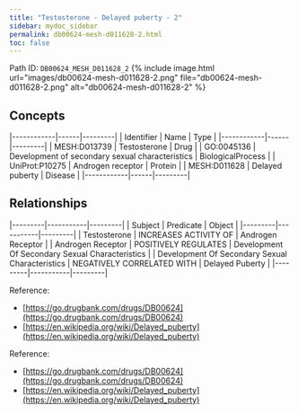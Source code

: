 ```yaml
---
title: "Testosterone - Delayed puberty - 2"
sidebar: mydoc_sidebar
permalink: db00624-mesh-d011628-2.html
toc: false 
---
```



Path ID: `DB00624_MESH_D011628_2`
{% include image.html url="images/db00624-mesh-d011628-2.png" file="db00624-mesh-d011628-2.png" alt="db00624-mesh-d011628-2" %}

## Concepts

|------------|------|---------|
| Identifier | Name | Type    |
|------------|------|---------|
| MESH:D013739 | Testosterone | Drug |
| GO:0045136 | Development of secondary sexual characteristics | BiologicalProcess |
| UniProt:P10275 | Androgen receptor | Protein |
| MESH:D011628 | Delayed puberty | Disease |
|------------|------|---------|

## Relationships

|---------|-----------|---------|
| Subject | Predicate | Object  |
|---------|-----------|---------|
| Testosterone | INCREASES ACTIVITY OF | Androgen Receptor |
| Androgen Receptor | POSITIVELY REGULATES | Development Of Secondary Sexual Characteristics |
| Development Of Secondary Sexual Characteristics | NEGATIVELY CORRELATED WITH | Delayed Puberty |
|---------|-----------|---------|

Reference: 
  - [https://go.drugbank.com/drugs/DB00624](https://go.drugbank.com/drugs/DB00624)
  - [https://en.wikipedia.org/wiki/Delayed_puberty](https://en.wikipedia.org/wiki/Delayed_puberty)

Reference: 
  - [https://go.drugbank.com/drugs/DB00624](https://go.drugbank.com/drugs/DB00624)
  - [https://en.wikipedia.org/wiki/Delayed_puberty](https://en.wikipedia.org/wiki/Delayed_puberty)
